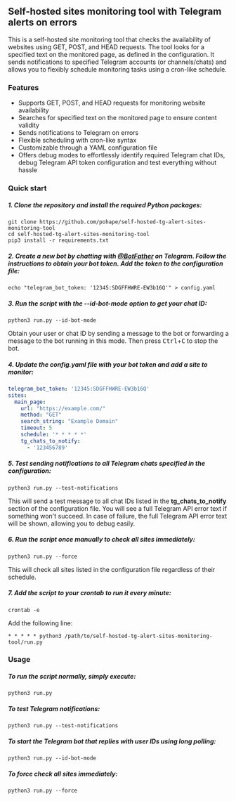 ## Self-hosted sites monitoring tool with Telegram alerts on errors
This is a self-hosted site monitoring tool that checks the availability of websites using GET, POST, and HEAD requests. The tool looks for a specified text on the monitored page, as defined in the configuration. It sends notifications to specified Telegram accounts (or channels/chats) and allows you to flexibly schedule monitoring tasks using a cron-like schedule.

### Features
- Supports GET, POST, and HEAD requests for monitoring website availability
- Searches for specified text on the monitored page to ensure content validity
- Sends notifications to Telegram on errors
- Flexible scheduling with cron-like syntax
- Customizable through a YAML configuration file
- Offers debug modes to effortlessly identify required Telegram chat IDs, debug Telegram API token configuration and test everything without hassle

### Quick start
##### 1. Clone the repository and install the required Python packages:
```shell
git clone https://github.com/pohape/self-hosted-tg-alert-sites-monitoring-tool
cd self-hosted-tg-alert-sites-monitoring-tool
pip3 install -r requirements.txt
```
##### 2. Create a new bot by chatting with [@BotFather](https://t.me/BotFather) on Telegram. Follow the instructions to obtain your bot token. Add the token to the configuration file:
```shell
echo "telegram_bot_token: '12345:SDGFFHWRE-EW3b16Q'" > config.yaml
```
##### 3. Run the script with the --id-bot-mode option to get your chat ID:
```shell
python3 run.py --id-bot-mode
```
Obtain your user or chat ID by sending a message to the bot or forwarding a message to the bot running in this mode. Then press <kbd>Ctrl</kbd>+<kbd>C</kbd> to stop the bot.
##### 4. Update the config.yaml file with your bot token and add a site to monitor:
```yaml
telegram_bot_token: '12345:SDGFFHWRE-EW3b16Q'
sites:
  main_page:
    url: "https://example.com/"
    method: "GET"
    search_string: "Example Domain"
    timeout: 5
    schedule: '* * * * *'
    tg_chats_to_notify:
      - '123456789'
```
##### 5. Test sending notifications to all Telegram chats specified in the configuration:
```shell
python3 run.py --test-notifications
```
This will send a test message to all chat IDs listed in the **tg_chats_to_notify** section of the configuration file. You will see a full Telegram API error text if something won't succeed. In case of failure, the full Telegram API error text will be shown, allowing you to debug easily.
##### 6. Run the script once manually to check all sites immediately:
```shell
python3 run.py --force
```
This will check all sites listed in the configuration file regardless of their schedule.
##### 7. Add the script to your crontab to run it every minute:
```shell
crontab -e
```
Add the following line:
```shell
* * * * * python3 /path/to/self-hosted-tg-alert-sites-monitoring-tool/run.py
```

### Usage
##### To run the script normally, simply execute:
```shell
python3 run.py
```
##### To test Telegram notifications:
```shell
python3 run.py --test-notifications
```
##### To start the Telegram bot that replies with user IDs using long polling:
```shell
python3 run.py --id-bot-mode
```
##### To force check all sites immediately:
```shell
python3 run.py --force
```
